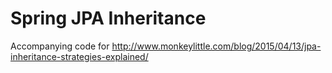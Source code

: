 # Spring JPA Inheritance

Accompanying code for http://www.monkeylittle.com/blog/2015/04/13/jpa-inheritance-strategies-explained/
